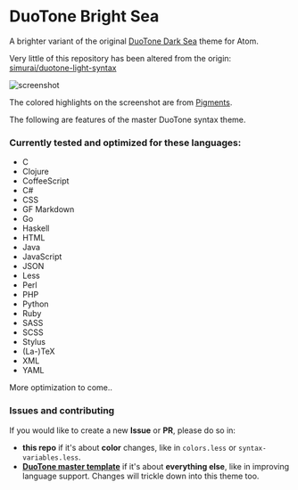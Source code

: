 # DuoTone Bright Sea

A brighter variant of the original [DuoTone Dark Sea](https://atom.io/themes/duotone-dark-sea-syntax) theme for Atom.

Very little of this repository has been altered from the origin: [simurai/duotone-light-syntax](https://github.com/simurai/duotone-light-syntax)

![screenshot](https://raw.github.com/5310/duotone-bright-sea-syntax/master/screenshot.png)

The colored highlights on the screenshot are from [Pigments](https://atom.io/packages/pigments).

The following are features of the master DuoTone syntax theme.

### Currently tested and optimized for these languages:

- C
- Clojure
- CoffeeScript
- C#
- CSS
- GF Markdown
- Go
- Haskell
- HTML
- Java
- JavaScript
- JSON
- Less
- Perl
- PHP
- Python
- Ruby
- SASS
- SCSS
- Stylus
- (La-)TeX
- XML
- YAML

More optimization to come..

### Issues and contributing

If you would like to create a new __Issue__ or __PR__, please do so in:

- __this repo__ if it's about __color__ changes, like in `colors.less` or `syntax-variables.less`.
- __[DuoTone master template](https://github.com/simurai/duotone-syntax)__ if it's about __everything else__, like in improving language support. Changes will trickle down into this theme too.
